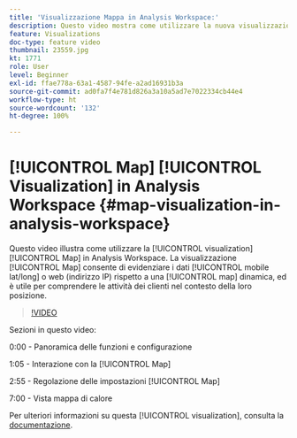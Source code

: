 ```yaml
---
title: 'Visualizzazione Mappa in Analysis Workspace:'
description: Questo video mostra come utilizzare la nuova visualizzazione Mappa in Analysis Workspace. La visualizzazione Mappa consente di evidenziare i dati mobili (lat/long) o web (indirizzo IP) rispetto a una mappa dinamica, ed è utile per comprendere le attività dei clienti nel contesto della loro posizione.
feature: Visualizations
doc-type: feature video
thumbnail: 23559.jpg
kt: 1771
role: User
level: Beginner
exl-id: ffae778a-63a1-4587-94fe-a2ad16931b3a
source-git-commit: ad0fa7f4e781d826a3a10a5ad7e7022334cb44e4
workflow-type: ht
source-wordcount: '132'
ht-degree: 100%

---
```


# [!UICONTROL Map] [!UICONTROL Visualization] in Analysis Workspace {#map-visualization-in-analysis-workspace}

Questo video illustra come utilizzare la [!UICONTROL visualization] [!UICONTROL Map] in Analysis Workspace. La visualizzazione [!UICONTROL Map] consente di evidenziare i dati [!UICONTROL mobile lat/long] o web (indirizzo IP) rispetto a una [!UICONTROL map] dinamica, ed è utile per comprendere le attività dei clienti nel contesto della loro posizione.

>[!VIDEO](https://video.tv.adobe.com/v/23559/?quality=12)

Sezioni in questo video:

0:00 - Panoramica delle funzioni e configurazione

1:05 - Interazione con la [!UICONTROL Map]

2:55 - Regolazione delle impostazioni [!UICONTROL Map]

7:00 - Vista mappa di calore

Per ulteriori informazioni su questa [!UICONTROL visualization], consulta la [documentazione](https://experienceleague.adobe.com/docs/analytics/analyze/analysis-workspace/visualizations/map-visualization.html?lang=it).
